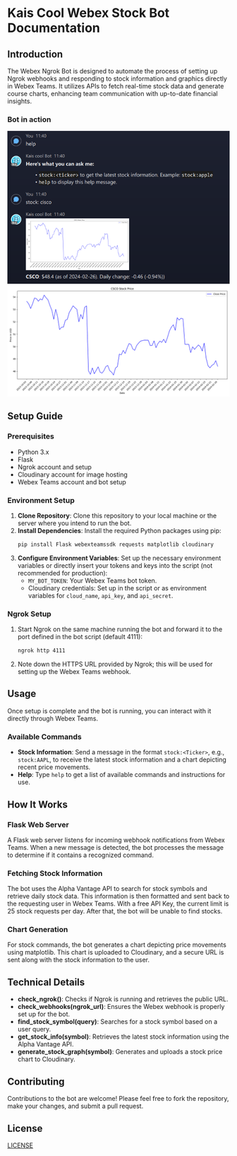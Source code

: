 
# Kais Cool Webex Stock Bot Documentation

## Introduction

The Webex Ngrok Bot is designed to automate the process of setting up Ngrok webhooks and responding to stock information and graphics directly in Webex Teams. It utilizes APIs to fetch real-time stock data and generate course charts, enhancing team communication with up-to-date financial insights.

### Bot in action
![example_screenshot_1.png](example_screenshot_1.png)
![CSCO_stock_graph.png](CSCO_stock_graph.png)
## Setup Guide

### Prerequisites

- Python 3.x
- Flask
- Ngrok account and setup
- Cloudinary account for image hosting
- Webex Teams account and bot setup

### Environment Setup

1. **Clone Repository**: Clone this repository to your local machine or the server where you intend to run the bot.
2. **Install Dependencies**: Install the required Python packages using pip:
   ```sh
   pip install Flask webexteamssdk requests matplotlib cloudinary
   ```
3. **Configure Environment Variables**: Set up the necessary environment variables or directly insert your tokens and keys into the script (not recommended for production):
   - `MY_BOT_TOKEN`: Your Webex Teams bot token.
   - Cloudinary credentials: Set up in the script or as environment variables for `cloud_name`, `api_key`, and `api_secret`.

### Ngrok Setup

1. Start Ngrok on the same machine running the bot and forward it to the port defined in the bot script (default 4111):
   ```sh
   ngrok http 4111
   ```
2. Note down the HTTPS URL provided by Ngrok; this will be used for setting up the Webex Teams webhook.

## Usage

Once setup is complete and the bot is running, you can interact with it directly through Webex Teams.

### Available Commands

- **Stock Information**: Send a message in the format `stock:<Ticker>`, e.g., `stock:AAPL`, to receive the latest stock information and a chart depicting recent price movements.
- **Help**: Type `help` to get a list of available commands and instructions for use.

## How It Works

### Flask Web Server

A Flask web server listens for incoming webhook notifications from Webex Teams. When a new message is detected, the bot processes the message to determine if it contains a recognized command.

### Fetching Stock Information

The bot uses the Alpha Vantage API to search for stock symbols and retrieve daily stock data. This information is then formatted and sent back to the requesting user in Webex Teams. With a free API Key, the current limit is 25 stock requests per day. After that, the bot will be unable to find stocks.

### Chart Generation

For stock commands, the bot generates a chart depicting price movements using matplotlib. This chart is uploaded to Cloudinary, and a secure URL is sent along with the stock information to the user.

## Technical Details

- **check_ngrok()**: Checks if Ngrok is running and retrieves the public URL.
- **check_webhooks(ngrok_url)**: Ensures the Webex webhook is properly set up for the bot.
- **find_stock_symbol(query)**: Searches for a stock symbol based on a user query.
- **get_stock_info(symbol)**: Retrieves the latest stock information using the Alpha Vantage API.
- **generate_stock_graph(symbol)**: Generates and uploads a stock price chart to Cloudinary.

## Contributing

Contributions to the bot are welcome! Please feel free to fork the repository, make your changes, and submit a pull request.

## License

[LICENSE](..%2FLICENSE)